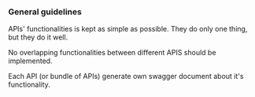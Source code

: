 ### General guidelines

APIs' functionalities is kept as simple as possible. They do only one thing, but they do it well.

No overlapping functionalities between different APIS should be implemented.

Each API \(or bundle of APIs\) generate own swagger document about it's functionality.

